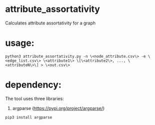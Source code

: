 # attribute_assortativity
Calculates attribute assortativity for a graph

# usage:
```
python3 attribute_assortativity.py -n \<node_attribute.csv\> -e \<edge_list.csv\> \<attribute1\> \[\<attribute2\>, ..., \<attributeN\>\] > \<out.csv\>
```
# dependency:
The tool uses three libraries:
1) argparse (https://pypi.org/project/argparse/)
```
pip3 install argparse
```

